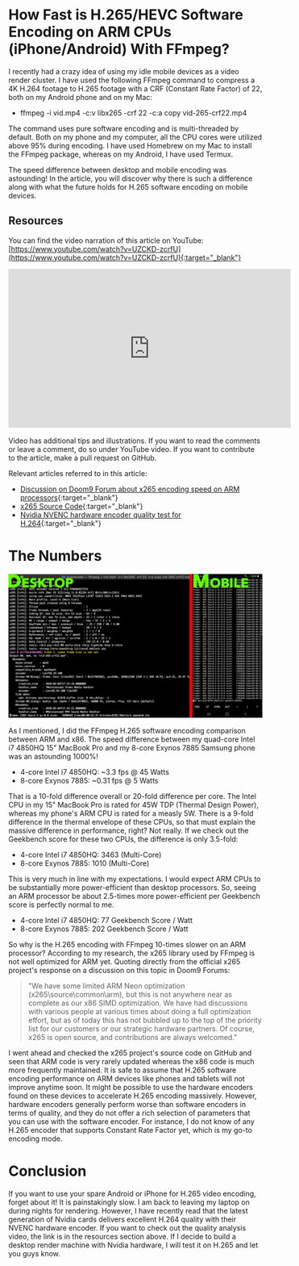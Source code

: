 # How Fast is H.265/HEVC Software Encoding on ARM CPUs (iPhone/Android) With FFmpeg?
I recently had a crazy idea of using my idle mobile devices as a video render cluster. I have used the following FFmpeg command to compress a 4K H.264 footage to H.265 footage with a CRF (Constant Rate Factor) of 22, both on my Android phone and on my Mac:

* ffmpeg -i vid.mp4 -c:v libx265 -crf 22 -c:a copy vid-265-crf22.mp4

The command uses pure software encoding and is multi-threaded by default. Both on my phone and my computer, all the CPU cores were utilized above 95% during encoding. I have used Homebrew on my Mac to install the FFmpeg package, whereas on my Android, I have used Termux.

The speed difference between desktop and mobile encoding was astounding! In the article, you will discover why there is such a difference along with what the future holds for H.265 software encoding on mobile devices.

## Resources
You can find the video narration of this article on YouTube: [https://www.youtube.com/watch?v=UZCKD-zcrfU](https://www.youtube.com/watch?v=UZCKD-zcrfU){:target="_blank"}

<iframe width="560" height="315" src="https://www.youtube.com/embed/UZCKD-zcrfU" frameborder="0" allow="accelerometer; autoplay; encrypted-media; gyroscope; picture-in-picture" allowfullscreen></iframe>

Video has additional tips and illustrations. If you want to read the comments or leave a comment, do so under YouTube video. If you want to contribute to the article, make a pull request on GitHub.

Relevant articles referred to in this article:
* [Discussion on Doom9 Forum about x265 encoding speed on ARM processors](https://forum.doom9.org/showthread.php?p=1817880#post1817880){:target="_blank"}
* [x265 Source Code](https://github.com/videolan/x265){:target="_blank"}
* [Nvidia NVENC hardware encoder quality test for H.264](https://www.youtube.com/watch?v=-fi9o2NyPaY){:target="_blank"}

# The Numbers
![H.265 with x265 on ARM vs x86 (Mobile vs Desktop)](images/x265-arm_vs_x86.png)

As I mentioned, I did the FFmpeg H.265 software encoding comparison between ARM and x86. The speed difference between my quad-core Intel i7 4850HQ 15" MacBook Pro and my 8-core Exynos 7885 Samsung phone was an astounding 1000%!
* 4-core Intel i7 4850HQ: ~3.3 fps @ 45 Watts
* 8-core Exynos 7885: ~0.31 fps @ 5 Watts

That is a 10-fold difference overall or 20-fold difference per core. The Intel CPU in my 15" MacBook Pro is rated for 45W TDP (Thermal Design Power), whereas my phone's ARM CPU is rated for a measly 5W. There is a 9-fold difference in the thermal envelope of these CPUs, so that must explain the massive difference in performance, right? Not really. If we check out the Geekbench score for these two CPUs, the difference is only 3.5-fold:
* 4-core Intel i7 4850HQ: 3463 (Multi-Core)
* 8-core Exynos 7885: 1010 (Multi-Core)

This is very much in line with my expectations. I would expect ARM CPUs to be substantially more power-efficient than desktop processors. So, seeing an ARM processor be about 2.5-times more power-efficient per Geekbench score is perfectly normal to me.
* 4-core Intel i7 4850HQ: 77 Geekbench Score / Watt
* 8-core Exynos 7885: 202 Geekbench Score / Watt

So why is the H.265 encoding with FFmpeg 10-times slower on an ARM processor? According to my research, the x265 library used by FFmpeg is not well optimized for ARM yet. Quoting directly from the official x265 project's response on a discussion on this topic in Doom9 Forums:

> "We have some limited ARM Neon optimization (x265\source\common\arm), but this is not anywhere near as complete as our x86 SIMD optimization. We have had discussions with various people at various times about doing a full optimization effort, but as of today this has not bubbled up to the top of the priority list for our customers or our strategic hardware partners. Of course, x265 is open source, and contributions are always welcomed."

I went ahead and checked the x265 project's source code on GitHub and seen that ARM code is very rarely updated whereas the x86 code is much more frequently maintained. It is safe to assume that H.265 software encoding performance on ARM devices like phones and tablets will not improve anytime soon. It might be possible to use the hardware encoders found on these devices to accelerate H.265 encoding massively. However, hardware encoders generally perform worse than software encoders in terms of quality, and they do not offer a rich selection of parameters that you can use with the software encoder. For instance, I do not know of any H.265 encoder that supports Constant Rate Factor yet, which is my go-to encoding mode.

# Conclusion
If you want to use your spare Android or iPhone for H.265 video encoding, forget about it! It is painstakingly slow. I am back to leaving my laptop on during nights for rendering. However, I have recently read that the latest generation of Nvidia cards delivers excellent H.264 quality with their NVENC hardware encoder. If you want to check out the quality analysis video, the link is in the resources section above. If I decide to build a desktop render machine with Nvidia hardware, I will test it on H.265 and let you guys know.
